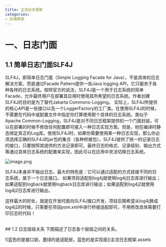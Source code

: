 ```yaml
---
title: 主流日志框架
categories:
- 后端框架
---
```

# 一、日志门面
## 1.1 简单日志门面SLF4J
SLF4J，即简单日志门面（Simple Logging Facade for Java），不是具体的日志解决方案，而是通过Facade Pattern提供一些Java logging API，它只服务于各种各样的日志系统。按照官方的说法，SLF4J是一个用于日志系统的简单Facade，允许最终用户在部署其应用时使用其所希望的日志系统。作者创建SLF4J的目的是为了替代Jakarta Commons-Logging。 
实际上，SLF4J所提供的核心API是一些接口以及一个LoggerFactory的工厂类。在使用SLF4J的时候，不需要在代码中或配置文件中指定你打算使用那个具体的日志系统。类似于Apache Common-Logging，SLF4J是对不同日志框架提供的一个门面封装，可以在部署的时候不修改任何配置即可接入一种日志实现方案。但是，他在编译时静态绑定真正的Log库。使用SLF4J时，如果你需要使用某一种日志实现，那么你必须选择正确的SLF4J的jar包的集合（各种桥接包）。SLF4J提供了统一的记录日志的接口，只要按照其提供的方法记录即可，最终日志的格式、记录级别、输出方式等通过具体日志系统的配置来实现，因此可以在应用中灵活切换日志系统。

![image.png](主流日志框架.assets7a2adb2d2da4f6d836ce0ed7d60f81e.png)


SLF4J本身并不输出日志，最大的特色是：它可以通过适配的方式挂接不同的日志系统，属于一个日志接口。
如果项目适配到log4j就使用log4j日志库进行输出；如果适配到logback就使用logback日志库进行输出；如果适配到log4j2就使用log4j2日志库进行输出。

这样最大的好处，就是在开发时面向SLF4J接口开发，项目后期希望从log4j换成log4j2的时候，只需要在项目pom.xml中进行桥接适配即可，不用修改具体需要打印日志的代码！


<br>
## 1.2 日志层级关系
下图描述了日志各个层级之间的关系。

![蓝色的是接口层，墨绿的是适配层，蓝色的是实现层](主流日志框架.assets